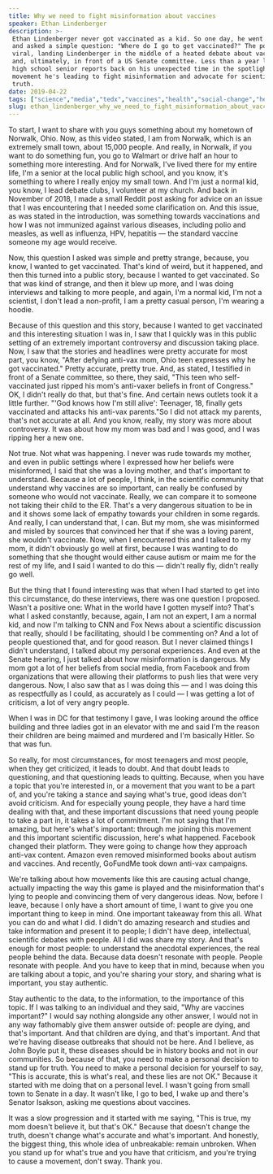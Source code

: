 ```yaml
---
title: Why we need to fight misinformation about vaccines
speaker: Ethan Lindenberger
description: >-
 Ethan Lindenberger never got vaccinated as a kid. So one day, he went on Reddit
 and asked a simple question: "Where do I go to get vaccinated?" The post went
 viral, landing Lindenberger in the middle of a heated debate about vaccination
 and, ultimately, in front of a US Senate committee. Less than a year later, the
 high school senior reports back on his unexpected time in the spotlight and a new
 movement he's leading to fight misinformation and advocate for scientific
 truth.
date: 2019-04-22
tags: ["science","media","tedx","vaccines","health","social-change","health-care"]
slug: ethan_lindenberger_why_we_need_to_fight_misinformation_about_vaccines
---
```


To start, I want to share with you guys something about my hometown of Norwalk, Ohio. Now,
as this video stated, I am from Norwalk, which is an extremely small town, about 15,000
people. And really, in Norwalk, if you want to do something fun, you go to Walmart or
drive half an hour to something more interesting. And for Norwalk, I've lived there for my
entire life, I'm a senior at the local public high school, and you know, it's something to
where I really enjoy my small town. And I'm just a normal kid, you know, I lead debate
clubs, I volunteer at my church. And back in November of 2018, I made a small Reddit post
asking for advice on an issue that I was encountering that I needed some clarification on.
And this issue, as was stated in the introduction, was something towards vaccinations and
how I was not immunized against various diseases, including polio and measles, as well as
influenza, HPV, hepatitis — the standard vaccine someone my age would receive.

Now, this question I asked was simple and pretty strange, because, you know, I wanted to
get vaccinated. That's kind of weird, but it happened, and then this turned into a public
story, because I wanted to get vaccinated. So that was kind of strange, and then it blew
up more, and I was doing interviews and talking to more people, and again, I'm a normal
kid, I'm not a scientist, I don't lead a non-profit, I am a pretty casual person, I'm
wearing a hoodie.

Because of this question and this story, because I wanted to get vaccinated and this
interesting situation I was in, I saw that I quickly was in this public setting of an
extremely important controversy and discussion taking place. Now, I saw that the stories
and headlines were pretty accurate for most part, you know, "After defying anti-vax mom,
Ohio teen expresses why he got vaccinated." Pretty accurate, pretty true. And, as stated,
I testified in front of a Senate committee, so there, they said, "This teen who
self-vaccinated just ripped his mom's anti-vaxer beliefs in front of Congress." OK, I
didn't really do that, but that's fine. And certain news outlets took it a little further.
"'God knows how I'm still alive': Teenager, 18, finally gets vaccinated and attacks his
anti-vax parents."So I did not attack my parents, that's not accurate at all. And you
know, really, my story was more about controversy. It was about how my mom was bad and I
was good, and I was ripping her a new one.

Not true. Not what was happening. I never was rude towards my mother, and even in public
settings where I expressed how her beliefs were misinformed, I said that she was a loving
mother, and that's important to understand. Because a lot of people, I think, in the
scientific community that understand why vaccines are so important, can really be confused
by someone who would not vaccinate. Really, we can compare it to someone not taking their
child to the ER. That's a very dangerous situation to be in and it shows some lack of
empathy towards your children in some regards. And really, I can understand that, I can.
But my mom, she was misinformed and misled by sources that convinced her that if she was a
loving parent, she wouldn't vaccinate. Now, when I encountered this and I talked to my mom,
it didn't obviously go well at first, because I was wanting to do something that she
thought would either cause autism or maim me for the rest of my life, and I said I wanted
to do this — didn't really fly, didn't really go well.

But the thing that I found interesting was that when I had started to get into this
circumstance, do these interviews, there was one question I proposed. Wasn't a positive
one: What in the world have I gotten myself into? That's what I asked constantly, because,
again, I am not an expert, I am a normal kid, and now I'm talking to CNN and Fox News
about a scientific discussion that really, should I be facilitating, should I be
commenting on? And a lot of people questioned that, and for good reason. But I never
claimed things I didn't understand, I talked about my personal experiences. And even at
the Senate hearing, I just talked about how misinformation is dangerous. My mom got a lot
of her beliefs from social media, from Facebook and from organizations that were allowing
their platforms to push lies that were very dangerous. Now, I also saw that as I was doing
this — and I was doing this as respectfully as I could, as accurately as I could — I was
getting a lot of criticism, a lot of very angry people.

When I was in DC for that testimony I gave, I was looking around the office building and
three ladies got in an elevator with me and said I'm the reason their children are being
maimed and murdered and I'm basically Hitler. So that was fun.

So really, for most circumstances, for most teenagers and most people, when they get
criticized, it leads to doubt. And that doubt leads to questioning, and that questioning
leads to quitting. Because, when you have a topic that you're interested in, or a movement
that you want to be a part of, and you're taking a stance and saying what's true, good
ideas don't avoid criticism. And for especially young people, they have a hard time
dealing with that, and these important discussions that need young people to take a part
in, it takes a lot of commitment. I'm not saying that I'm amazing, but here's what's
important: through me joining this movement and this important scientific discussion,
here's what happened. Facebook changed their platform. They were going to change how they
approach anti-vax content. Amazon even removed misinformed books about autism and
vaccines. And recently, GoFundMe took down anti-vax campaigns.

We're talking about how movements like this are causing actual change, actually impacting
the way this game is played and the misinformation that's lying to people and convincing
them of very dangerous ideas. Now, before I leave, because I only have a short amount of
time, I want to give you one important thing to keep in mind. One important takeaway from
this all. What you can do and what I did. I didn't do amazing research and studies and
take information and present it to people; I didn't have deep, intellectual, scientific
debates with people. All I did was share my story. And that's enough for most people: to
understand the anecdotal experiences, the real people behind the data. Because data
doesn't resonate with people. People resonate with people. And you have to keep that in
mind, because when you are talking about a topic, and you're sharing your story, and
sharing what is important, you stay authentic.

Stay authentic to the data, to the information, to the importance of this topic. If I was
talking to an individual and they said, "Why are vaccines important?" I would say nothing
alongside any other answer, I would not in any way fathomably give them answer outside of:
people are dying, and that's important. And that children are dying, and that's important.
And that we're having disease outbreaks that should not be here. And I believe, as John
Boyle put it, these diseases should be in history books and not in our communities. So
because of that, you need to make a personal decision to stand up for truth. You need to
make a personal decision for yourself to say, "This is accurate, this is what's real, and
these lies are not OK." Because it started with me doing that on a personal level. I wasn't
going from small town to Senate in a day. It wasn't like, I go to bed, I wake up and
there's Senator Isakson, asking me questions about vaccines.

It was a slow progression and it started with me saying, "This is true, my mom doesn't
believe it, but that's OK." Because that doesn't change the truth, doesn't change what's
accurate and what's important. And honestly, the biggest thing, this whole idea of
unbreakable: remain unbroken. When you stand up for what's true and you have that
criticism, and you're trying to cause a movement, don't sway. Thank you.

<!--
ad_duration=3.33
comment_count=85
event="TEDxMidAtlantic"
external_start_time=0
has_talk_citation=1
intro_duration=11.82
is_subtitle_required="False"
is_talk_featured="True"
language="en"
language_swap="False"
native_language="en"
number_of_related_talks=6
number_of_speakers=1
number_of_subtitled_videos=6
number_of_tags=7
number_of_talk_download_languages=6
number_of_talk_more_resources=0
number_of_talk_recommendations=1
number_of_talks_take_actions=1
post_ad_duration=0.83
published_timestamp="2019-06-25 14:49:09"
recording_date="2019-04-22"
speaker_description="Science advocate"
speaker_is_published=1
speaker_name="Ethan Lindenberger"
speaker_what_others_say="Ethan Lindenberger advocates for science."
talk_more_resources=[]
talk_name="Why we need to fight misinformation about vaccines"
talk_recommendations_blurb="More resources curated by Ethan Lindenberger"
talks_tags=["science","media","tedx","vaccines","health","social-change","health-care"]
url_audio="https://download.ted.com/talks/EthanLindenberger_2019X.mp3?apikey=acme-roadrunner"
url_photo_speaker="https://pe.tedcdn.com/images/ted/749b33505c316736314b96046d839ca196e66478_254x191.jpg"
url_photo_talk="https://s3.amazonaws.com/talkstar-photos/uploads/580cae0f-1ee5-4c2d-901d-974dfcc98951/EthanLindenberger_2019X-embed.jpg"
url_webpage="https://www.ted.com/talks/ethan_lindenberger_why_we_need_to_fight_misinformation_about_vaccines"
video_type_name="TEDx Talk"
-->